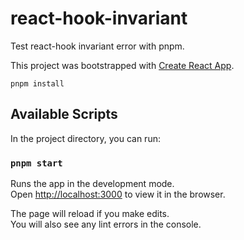 # react-hook-invariant

Test react-hook invariant error with pnpm.

This project was bootstrapped with [Create React App](https://github.com/facebook/create-react-app).

```
pnpm install
```

## Available Scripts

In the project directory, you can run:

### `pnpm start`

Runs the app in the development mode.<br />
Open [http://localhost:3000](http://localhost:3000) to view it in the browser.

The page will reload if you make edits.<br />
You will also see any lint errors in the console.

